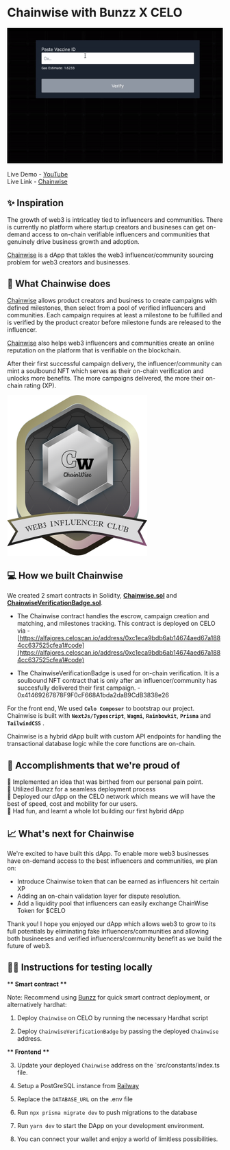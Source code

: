 # Chainwise with Bunzz X CELO

![](https://github.com/iamendy/suve/blob/master/public/img/preview.gif)

Live Demo - [YouTube](https://youtu.be/) <br />
Live Link - [Chainwise](https://chainwise.vercel.app)

## ✨ Inspiration

The growth of web3 is intricatley tied to influencers and communities. There is currently no platform where startup creators and busineses can get on-demand access to on-chain verifiable influencers and communities that genuinely drive business growth and adoption.

[Chainwise](https://chainwise.vercel.app) is a dApp that takles the web3 influencer/community sourcing problem for web3 creators and businesses.

## 🍰 What Chainwise does

[Chainwise](https://chainwise.vercel.app) allows product creators and business to create campaigns with defined milestones, then select from a pool of verified influencers and communities. Each campaign requires at least a milestone to be fulfilled and is verified by the product creator before milestone funds are released to the influencer.

[Chainwise](https://chainwise.vercel.app) also helps web3 influencers and communities create an online reputation on the platform that is verifiable on the blockchain.

After their first successful campaign delivery, the influencer/community can mint a soulbound NFT which serves as their on-chain verification and unlocks more benefits. The more campaigns delivered, the more their on-chain rating (XP).

![NFT Token](/packages/react-app/public/Badge.png)

## 💻 How we built Chainwise

We created 2 smart contracts in Solidity, [**Chainwise.sol**](https://github.com/iamendy/chainwise/blob/main/packages/hardhat/contracts/Chainwise.sol) and [**ChainwiseVerificationBadge.sol**](https://github.com/iamendy/chainwise/blob/main/packages/hardhat/contracts/ChainwiseVerificationBadge.sol).

- The Chainwise contract handles the escrow, campaign creation and matching, and milestones tracking. This contract is deployed on CELO via - [https://alfajores.celoscan.io/address/0xc1eca9bdb6ab14674aed67a1884cc637525cfea1#code](https://alfajores.celoscan.io/address/0xc1eca9bdb6ab14674aed67a1884cc637525cfea1#code)

- The ChainwiseVerificationBadge is used for on-chain verification. It is a soulbound NFT contract that is only after an influencer/community has succesfully delivered their first campaign. - 0x41469267878F9F0cF668A1bda2daB9CdB3838e26

For the front end, We used **`Celo Composer`** to bootstrap our project. Chainwise is built with **`NextJs/Typescript`**, **`Wagmi`**, **`Rainbowkit`**, **`Prisma`** and **`TailwindCSS`** .

Chainwise is a hybrid dApp built with custom API endpoints for handling the transactional database logic while the core functions are on-chain.

## 🚀 Accomplishments that we're proud of

🍥 Implemented an idea that was birthed from our personal pain point.<br />
🍥 Utilized Bunzz for a seamless deployment process<br />
🍥 Deployed our dApp on the CELO network which means we will have the best of speed, cost and mobility for our users. <br />
🍥 Had fun, and learnt a whole lot building our first hybrid dApp <br />

## 📈 What's next for Chainwise

We're excited to have built this dApp. To enable more web3 businesses have on-demand access to the best influencers and communities, we plan on:

- Introduce Chainwise token that can be earned as influencers hit certain XP
- Adding an on-chain validation layer for dispute resolution.
- Add a liquidity pool that influencers can easily exchange ChainWise Token for $CELO

Thank you! I hope you enjoyed our dApp which allows web3 to grow to its full potentials by eliminating fake influencers/communities and allowing both busineeses and verified influencers/community benefit as we build the future of web3.

## 🧑‍💻 Instructions for testing locally

\***\* Smart contract \*\***

Note: Recommend using [Bunzz](https://bunzz.dev) for quick smart contract deployment, or alternatively hardhat:

1. Deploy `Chainwise` on CELO by running the necessary Hardhat script

2. Deploy `ChainwiseVerificationBadge` by passing the deployed `Chainwise` address.

\***\* Frontend \*\***

3. Update your deployed `Chainwise` address on the `src/constants/index.ts file.

4. Setup a PostGreSQL instance from [Railway](https://railway.app)

5. Replace the `DATABASE_URL` on the .env file

6. Run `npx prisma migrate dev` to push migrations to the database

7. Run `yarn dev` to start the DApp on your development environment.

8. You can connect your wallet and enjoy a world of limitless possibilities.
